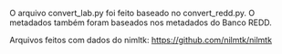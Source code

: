 O arquivo convert_lab.py foi feito baseado no convert_redd.py.
O metadados também foram baseados nos metadados do Banco REDD.

Arquivos feitos com dados do nimltk: https://github.com/nilmtk/nilmtk
